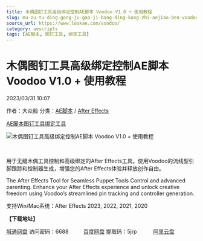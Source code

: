```yaml
---
title: 木偶图钉工具高级绑定控制AE脚本 Voodoo V1.0 + 使用教程
slug: mu-ou-tu-ding-gong-ju-gao-ji-bang-ding-kong-zhi-aejiao-ben-voodoo-v1-0-shi-yong-jiao-cheng
source_url: https://www.lookae.com/voodoo/
category: aescripts
tags: [AE脚本, 图钉工具, 绑定工具]
---
```

# 木偶图钉工具高级绑定控制AE脚本 Voodoo V1.0 + 使用教程

2023/03/31 10:07

作者：大众脸
分类：[AE脚本](https://www.lookae.com/after-effects/aescripts/) / [After Effects](https://www.lookae.com/after-effects/)

[AE脚本](https://www.lookae.com/tag/ae%e8%84%9a%e6%9c%ac/)[图钉工具](https://www.lookae.com/tag/%e5%9b%be%e9%92%89%e5%b7%a5%e5%85%b7/)[绑定工具](https://www.lookae.com/tag/%e7%bb%91%e5%ae%9a%e5%b7%a5%e5%85%b7/)

![木偶图钉工具高级绑定控制AE脚本 Voodoo V1.0 + 使用教程](https://www.lookae.com/wp-content/uploads/2023/03/voodoo.jpg "木偶图钉工具高级绑定控制AE脚本 Voodoo V1.0 + 使用教程-LookAE.com")

[﻿﻿﻿](https://cloud.video.taobao.com//play/u/705956171/p/1/e/6/t/1/403647953729.mp4)

用于无缝木偶工具控制和高级绑定的After Effects工具。使用Voodoo的流线型引脚跟踪和控制器生成，增强您的After Effects体验并释放创作自由。

The After Effects Tool for Seamless Puppet Tools Control and advanced parenting. Enhance your After Effects experience and unlock creative freedom using Voodoo’s streamlined pin tracking and controller generation.

支持Win/Mac系统：After Effects 2023, 2022, 2021, 2020

**【下载地址】**

[城通网盘](https://url70.ctfile.com/f/2827370-833832456-22e274?p=4431) 访问密码：6688          [百度网盘](https://pan.baidu.com/s/1-driNBEbbXcWxvjDScYEhg?pwd=5jrp) 提取码：5jrp           [阿里云盘](https://www.aliyundrive.com/s/rGojeE2S7Wm)
